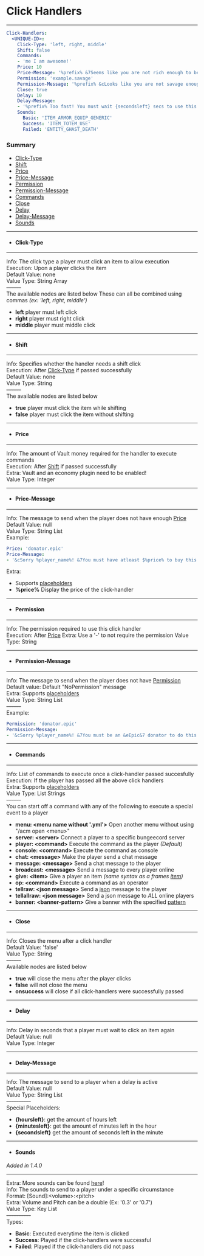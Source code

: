 # Click Handlers #
***
```yaml
Click-Handlers:
  <UNIQUE-ID>:
    Click-Type: 'left, right, middle'
    Shift: false
    Commands:
    - 'me I am awesome!'
    Price: 10
    Price-Message: '%prefix% &7Seems like you are not rich enough to be awesome'
    Permission: 'example.savage'
    Permission-Message: '%prefix% &cLooks like you are not savage enough to use this command!'
    Close: true
    Delay: 10
    Delay-Message:
    - '%prefix% Too fast! You must wait {secondsleft} secs to use this again!'
    Sounds:
      Basic: 'ITEM_ARMOR_EQUIP_GENERIC'
      Success: 'ITEM_TOTEM_USE'
      Failed: 'ENTITY_GHAST_DEATH'
```
### Summary ###
- [Click-Type](#user-content-click-type)
- [Shift](#user-content-shift)
- [Price](#user-content-price)
- [Price-Message](#user-content-price-message)
- [Permission](#user-content-permission)
- [Permission-Message](#user-content-permission-message)
- [Commands](#user-content-commands)
- [Close](#user-content-close)
- [Delay](#delay)
- [Delay-Message](#delay-message)
- [Sounds](#sounds)
***
- #### Click-Type ####
***
  Info: The click type a player must click an item to allow execution  
  Execution: Upon a player clicks the item  
  Default Value: none  
  Value Type: String Array  
  ~~------~~  
  The available nodes are listed below
  These can all be combined using commas *(ex: 'left, right, middle')*
  - **left** player must left click
  - **right** player must right click
  - **middle** player must middle click
  
***
- #### Shift ####
***
  Info: Specifies whether the handler needs a shift click  
  Execution: After [Click-Type](#user-content-click-type) if passed successfully   
  Default Value: none  
  Value Type: String  
  ~~------~~  
  The available nodes are listed below
  - **true** player must click the item while shifting
  - **false** player must click the item without shifting
***
- #### Price ####
***
  Info: The amount of Vault money required for the handler to execute commands  
  Execution: After [Shift](#user-content-shift) if passed successfully  
  Extra: Vault and an economy plugin need to be enabled!  
  Value Type: Integer  
***
- #### Price-Message ####
***
  Info: The message to send when the player does not have enough [Price](#user-content-price)  
  Default Value: null  
  Value Type: String List  
  Example:
  ```yaml
  Price: 'donator.epic'
  Price-Message:
  - '&cSorry %player_name%! &7You must have atleast $%price% to buy this!'
  ```
  Extra:  
   - Supports [placeholders](#api/placeholders.md)  
   - **%price%** Display the price of the click-handler  
***
- #### Permission ####
***
  Info: The permission required to use this click handler  
  Execution: After [Price](#user-content-price)
  Extra: Use a '-' to not require the permission
  Value Type: String
***
- #### Permission-Message ####
***
  Info: The message to send when the player does not have [Permission](#user-content-permission)  
  Default value: Default "NoPermission" message  
  Extra: Supports [placeholders](#api/placeholders.md)  
  Value Type: String List  
  ~~------~~  
  Example:
  ```yaml
  Permission: 'donator.epic'
  Permission-Message:
  - '&cSorry %player_name%! &7You must be an &eEpic&7 donator to do this!'
  ```
***  
- #### Commands ####
***
  Info: List of commands to execute once a click-handler passed succesfully  
  Execution: If the player has passed all the above click handlers  
  Extra: Supports [placeholders](#api/placeholders.md)   
  Value Type: List Strings  
  ~~------~~  
  You can start off a command with any of the following to execute a special event to a player
  - **menu: \<menu name without '.yml'\>** Open another menu without using "/acm open \<menu\>"
  - **server: \<server\>** Connect a player to a specific bungeecord server
  - **player: \<command\>** Execute the command as the player *(Default)*
  - **console: \<command\>** Execute the command as console
  - **chat: \<message\>** Make the player send a chat message
  - **message: \<message\>** Send a chat message to the player
  - **broadcast: \<message\>** Send a message to every player online
  - **give: \<item\>** Give a player an item *(same syntax as a frames [item](frames.md#item---required))*
  - **op: \<command\>** Execute a command as an operator
  - **tellraw: \<json message\>** Send a [json](https://www.minecraftjson.com) message to the player
  - **tellallraw: \<json message\>** Send a json message to *ALL* online players
  - **banner: \<banner-pattern\>** Give a banner with the specified [pattern](frames.md#banner-pattern)
***
- #### Close ####
***
  Info: Closes the menu after a click handler  
  Default Value: 'false'  
  Value Type: String  
  ~~------~~  
  Available nodes are listed below
  - **true** will close the menu after the player clicks
  - **false** will not close the menu
  - **onsuccess** will close if all click-handlers were successfully passed
***
- #### Delay ####
***
  Info: Delay in seconds that a player must wait to click an item again  
  Default Value: null  
  Value Type: Integer
***
- #### Delay-Message ####
***
  Info: The message to send to a player when a delay is active  
  Default Value: null  
  Value Type: String List  
  ~~----------~~  
  Special Placeholders:  
  - **{hoursleft}**: get the amount of hours left
  - **{minutesleft}**: get the amount of minutes left in the hour
  - **{secondsleft}** get the amount of seconds left in the minute
***
- #### Sounds ####
*Added in 1.4.0*
***
  Extra: More sounds can be found [here](https://hub.spigotmc.org/javadocs/spigot/org/bukkit/Sound.html)!  
  Info: The sounds to send to a player under a specific circumstance  
  Format: \[Sound\]:\<volume\>:\<pitch\>  
  Extra: Volume and Pitch can be a double (Ex: '0.3' or '0.7')  
  Value Type: Key List  
  ~~----------~~  
  Types:  
  - **Basic**: Executed everytime the item is clicked
  - **Success**: Played if the click-handlers were successful
  - **Failed**: Played if the click-handlers did not pass
